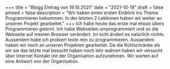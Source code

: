 +++
title = "Blogg Eintrag von 19.10.2021"
date = "2021-10-19"
draft = false
pinned = false
description = "Wir haben einen ersten Einblick ins Thema Programmieren bekommen. In der letzten 2 Lektionen haben wir weiter an unseren Projekt gearbeitet."
+++
Ich habe heute das erste mal etwas übers Programmieren gelernt. Ich habe Webseiten umprogrammiert und so die Webseite auf meinen Browser verändert. Im echt ändert es natürlich nichts. Ausserdem habe ich probiert texte rein zu programmieren. Ausserdem haben wir noch an unseren Projekten gearbeitet. Da die Kühlschränke als wir sie das letzte mal besucht haben noch lehr wahren haben wir versucht über Internet Kontakt mit der Organisation aufzunehmen. Wir warten auf eine Antwort von der Organisation.